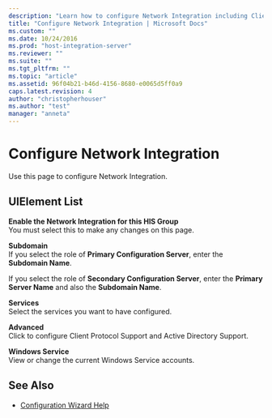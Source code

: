 ```yaml
---
description: "Learn how to configure Network Integration including Client Protocol and Active Directory support."
title: "Configure Network Integration | Microsoft Docs"
ms.custom: ""
ms.date: 10/24/2016
ms.prod: "host-integration-server"
ms.reviewer: ""
ms.suite: ""
ms.tgt_pltfrm: ""
ms.topic: "article"
ms.assetid: 96f04b21-b46d-4156-8680-e0065d5ff0a9
caps.latest.revision: 4
author: "christopherhouser"
ms.author: "test"
manager: "anneta"
---
```

# Configure Network Integration

Use this page to configure Network Integration.  
  
## UIElement List

 **Enable the Network Integration for this HIS Group**  
 You must select this to make any changes on this page.  
  
 **Subdomain**  
 If you select the role of **Primary Configuration Server**, enter the **Subdomain Name**.  
  
 If you select the role of **Secondary Configuration Server**, enter the **Primary Server Name** and also the **Subdomain Name**.  
  
 **Services**  
 Select the services you want to have configured.  
  
 **Advanced**  
 Click to configure Client Protocol Support and Active Directory Support.  
  
 **Windows Service**  
 View or change the current Windows Service accounts.  
  
## See Also

- [Configuration Wizard Help](../install-and-config-guides/configuration-wizard-help2.md)
